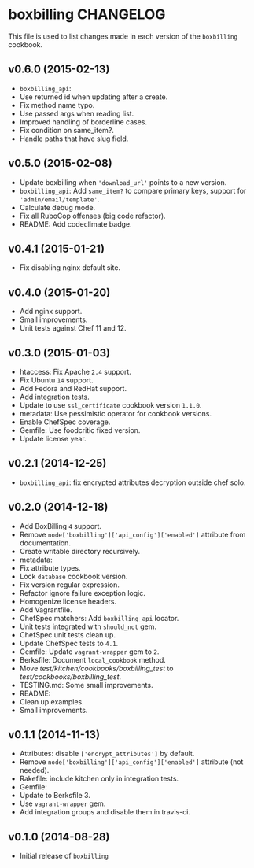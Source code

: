 boxbilling CHANGELOG
====================

This file is used to list changes made in each version of the `boxbilling` cookbook.

## v0.6.0 (2015-02-13)

* `boxbilling_api`:
 * Use returned id when updating after a create.
 * Fix method name typo.
 * Use passed args when reading list.
 * Improved handling of borderline cases.
 * Fix condition on same_item?.
 * Handle paths that have slug field.

## v0.5.0 (2015-02-08)

* Update boxbilling when `'download_url'` points to a new version.
* `boxbilling_api`: Add `same_item?` to compare primary keys, support for `'admin/email/template'`.
* Calculate debug mode.
* Fix all RuboCop offenses (big code refactor).
* README: Add codeclimate badge.

## v0.4.1 (2015-01-21)

* Fix disabling nginx default site.

## v0.4.0 (2015-01-20)

* Add nginx support.
* Small improvements.
* Unit tests against Chef 11 and 12.

## v0.3.0 (2015-01-03)

* htaccess: Fix Apache `2.4` support.
* Fix Ubuntu `14` support.
* Add Fedora and RedHat support.
* Add integration tests.
* Update to use `ssl_certificate` cookbook version `1.1.0`.
* metadata: Use pessimistic operator for cookbook versions.
* Enable ChefSpec coverage.
* Gemfile: Use foodcritic fixed version.
* Update license year.

## v0.2.1 (2014-12-25)

* `boxbilling_api`: fix encrypted attributes decryption outside chef solo.

## v0.2.0 (2014-12-18)

* Add BoxBilling `4` support.
* Remove `node['boxbilling']['api_config']['enabled']` attribute from documentation.
* Create writable directory recursively.
* metadata:
 * Fix attribute types.
 * Lock `database` cookbook version.
* Fix version regular expression.
* Refactor ignore failure exception logic.
* Homogenize license headers.
* Add Vagrantfile.
* ChefSpec matchers: Add `boxbilling_api` locator.
* Unit tests integrated with `should_not` gem.
* ChefSpec unit tests clean up.
* Update ChefSpec tests to `4.1`.
* Gemfile: Update `vagrant-wrapper` gem to `2`.
* Berksfile: Document `local_cookbook` method.
* Move *test/kitchen/cookbooks/boxbilling_test* to *test/cookbooks/boxbilling_test*.
* TESTING.md: Some small improvements.
* README:
 * Clean up examples.
 * Small improvements.

## v0.1.1 (2014-11-13)

* Attributes: disable `['encrypt_attributes']` by default.
* Remove `node['boxbilling']['api_config']['enabled']` attribute (not needed).
* Rakefile: include kitchen only in integration tests.
* Gemfile:
 * Update to Berksfile 3.
 * Use `vagrant-wrapper` gem.
 * Add integration groups and disable them in travis-ci.

## v0.1.0 (2014-08-28)

* Initial release of `boxbilling`
